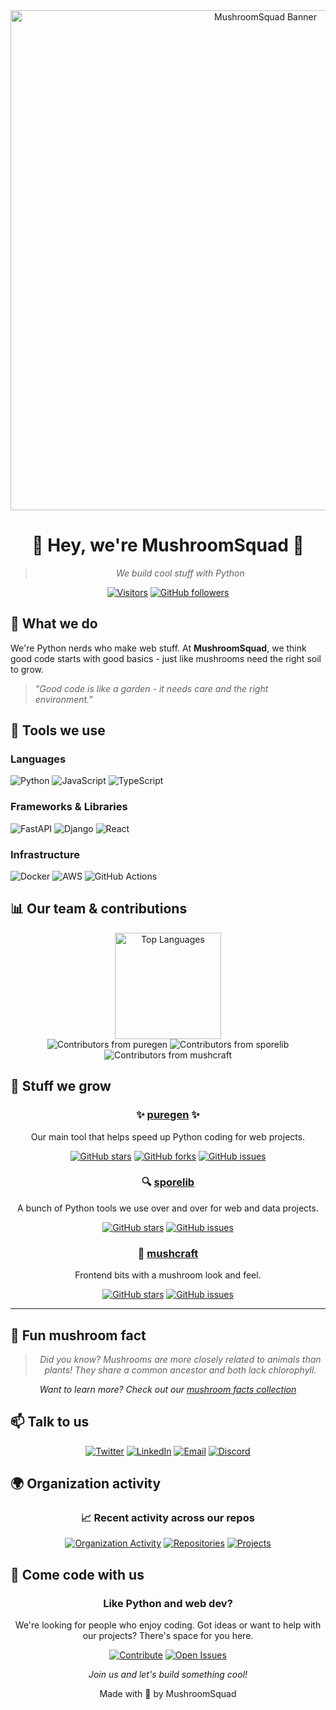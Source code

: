 <div align="center">
  <img src="mushroom-banner.png" alt="MushroomSquad Banner" width="800"/>
  
  # 🍄 Hey, we're MushroomSquad 🍄
  
  > *We build cool stuff with Python*
  
  [![Visitors](https://visitor-badge.laobi.icu/badge?page_id=mushroomsquad.mushroomsquad)](https://github.com/MushroomSquad)
  [![GitHub followers](https://img.shields.io/github/followers/MushroomSquad?label=Follow&style=social)](https://github.com/MushroomSquad)
</div>

## 🌟 What we do

We're Python nerds who make web stuff. At **MushroomSquad**, we think good code starts with good basics - just like mushrooms need the right soil to grow.

> *"Good code is like a garden - it needs care and the right environment."*

## 🔧 Tools we use

### Languages
![Python](https://img.shields.io/badge/Python-3776AB?style=for-the-badge&logo=python&logoColor=white)
![JavaScript](https://img.shields.io/badge/JavaScript-F7DF1E?style=for-the-badge&logo=javascript&logoColor=black)
![TypeScript](https://img.shields.io/badge/TypeScript-3178C6?style=for-the-badge&logo=typescript&logoColor=white)

### Frameworks & Libraries
![FastAPI](https://img.shields.io/badge/FastAPI-009688?style=for-the-badge&logo=fastapi&logoColor=white)
![Django](https://img.shields.io/badge/Django-092E20?style=for-the-badge&logo=django&logoColor=white)
![React](https://img.shields.io/badge/React-61DAFB?style=for-the-badge&logo=react&logoColor=black)

### Infrastructure
![Docker](https://img.shields.io/badge/Docker-2496ED?style=for-the-badge&logo=docker&logoColor=white)
![AWS](https://img.shields.io/badge/AWS-232F3E?style=for-the-badge&logo=amazon-aws&logoColor=white)
![GitHub Actions](https://img.shields.io/badge/GitHub_Actions-2088FF?style=for-the-badge&logo=github-actions&logoColor=white)

## 📊 Our team & contributions

<div align="center">
  <img src="https://github-readme-stats.vercel.app/api/top-langs/?username=MushroomSquad&layout=compact&theme=dark&langs_count=8" alt="Top Languages" height="170"/>
</div>

<div align="center">
  <img src="https://contrib.rocks/image?repo=MushroomSquad/puregen" alt="Contributors from puregen"/>
  <img src="https://contrib.rocks/image?repo=MushroomSquad/sporelib" alt="Contributors from sporelib"/>
  <img src="https://contrib.rocks/image?repo=MushroomSquad/mushcraft" alt="Contributors from mushcraft"/>
</div>

## 🌱 Stuff we grow

<div align="center">
  
### ✨ [puregen](https://github.com/MushroomSquad/puregen) ✨
  
Our main tool that helps speed up Python coding for web projects.
  
[![GitHub stars](https://img.shields.io/github/stars/MushroomSquad/puregen?style=social)](https://github.com/MushroomSquad/puregen/stargazers)
[![GitHub forks](https://img.shields.io/github/forks/MushroomSquad/puregen?style=social)](https://github.com/MushroomSquad/puregen/network/members)
[![GitHub issues](https://img.shields.io/github/issues/MushroomSquad/puregen)](https://github.com/MushroomSquad/puregen/issues)

### 🔍 [sporelib](https://github.com/MushroomSquad/sporelib)

A bunch of Python tools we use over and over for web and data projects.

[![GitHub stars](https://img.shields.io/github/stars/MushroomSquad/sporelib?style=social)](https://github.com/MushroomSquad/sporelib/stargazers)
[![GitHub issues](https://img.shields.io/github/issues/MushroomSquad/sporelib)](https://github.com/MushroomSquad/sporelib/issues)

### 🚀 [mushcraft](https://github.com/MushroomSquad/mushcraft)

Frontend bits with a mushroom look and feel.

[![GitHub stars](https://img.shields.io/github/stars/MushroomSquad/mushcraft?style=social)](https://github.com/MushroomSquad/mushcraft/stargazers)
[![GitHub issues](https://img.shields.io/github/issues/MushroomSquad/mushcraft)](https://github.com/MushroomSquad/mushcraft/issues)
</div>

---

## 🍄 Fun mushroom fact

<div align="center">
  
  > *Did you know? Mushrooms are more closely related to animals than plants! They share a common ancestor and both lack chlorophyll.*
  
  *Want to learn more? Check out our [mushroom facts collection](https://github.com/MushroomSquad/mushroom-facts)*
</div>

## 📫 Talk to us

<div align="center">
  
[![Twitter](https://img.shields.io/badge/Twitter-1DA1F2?style=for-the-badge&logo=twitter&logoColor=white)](https://twitter.com/MushroomSquadHQ)
[![LinkedIn](https://img.shields.io/badge/LinkedIn-0077B5?style=for-the-badge&logo=linkedin&logoColor=white)](https://linkedin.com/company/mushroomsquad)
[![Email](https://img.shields.io/badge/Email-D14836?style=for-the-badge&logo=gmail&logoColor=white)](mailto:hello@mushroomsquad.com)
[![Discord](https://img.shields.io/badge/Discord-5865F2?style=for-the-badge&logo=discord&logoColor=white)](https://discord.gg/mushroomsquad)
  
</div>

## 🌍 Organization activity

<div align="center">
  
### 📈 Recent activity across our repos
  
[![Organization Activity](https://img.shields.io/badge/Check_Organization_Activity-181717?style=for-the-badge&logo=github&logoColor=white)](https://github.com/MushroomSquad)
[![Repositories](https://img.shields.io/badge/Browse_Repositories-2F3136?style=for-the-badge&logo=github&logoColor=white)](https://github.com/orgs/MushroomSquad/repositories)
[![Projects](https://img.shields.io/badge/Organization_Projects-238636?style=for-the-badge&logo=github&logoColor=white)](https://github.com/orgs/MushroomSquad/projects)
  
</div>

## 🤝 Come code with us

<div align="center">
  
  ### Like Python and web dev?
  
  We're looking for people who enjoy coding. Got ideas or want to help with our projects? There's space for you here.
  
  [![Contribute](https://img.shields.io/badge/Contribute-5C2D91?style=for-the-badge)](https://github.com/MushroomSquad/puregen/blob/main/CONTRIBUTING.md)
  [![Open Issues](https://img.shields.io/badge/Open_Issues-238636?style=for-the-badge)](https://github.com/orgs/MushroomSquad/projects)
  
  *Join us and let's build something cool!*
</div>

<div align="center">
  
  Made with 🍄 by MushroomSquad
  
</div>